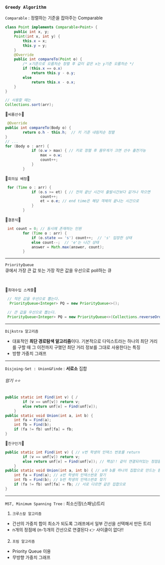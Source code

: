 ### **`Greedy Algorithm`**

`Comparable` : 정렬하는 기준을 잡아주는 Comparable
```java
class Point implements Comparable<Point> { 
    public int x, y;
    Point(int x, int y) {
        this.x = x;
        this.y = y;
    }
    @Override
    public int compareTo(Point o) { 
        /* x기준으로 오름차순 정렬 후 값이 같은 x는 y기준 오름차순 */
        if (this.x == o.x) 
            return this.y - o.y;  
        else
            return this.x - o.x;  
    }
}

// 사용할 때는 
Collections.sort(arr);
```

🦔`씨름선수`🦔
```java
 @Override
public int compareTo(Body o) {
        return o.h - this.h;  // 키 기준 내림차순 정렬
}
// ...
for (Body o : arr) {
            if (o.w > max) { // 키로 정렬 후 몸무게가 크면 선수 출전가능
                max = o.w;
                count++;
            }
        }
```

🦔`회의실 배정`🦔
```java
 for (Time o : arr) {
            if (o.s >= et) { // 전의 끝난 시간이 출발시간보다 같거나 작으면
                count++;
                et = o.e; // end time은 해당 객체의 끝나는 시간으로
            }
        }
```


🦔`결혼식`🦔
```java
 int count = 0; // 동시에 존재하는 인원
        for (Time o : arr) {
            if (o.state == 's') count++;  // 's' 입장한 상태 
            else count--;  // 'e'는 나간 상태 
            answer = Math.max(answer, count);
        }
```

----

`PriorityQueue` </br>
큐에서 가장 큰 값 또는 가장 작은 값을 우선으로 poll하는 큐 

</br>

🦔`최대수입 스케줄`🦔
```java
 // 작은 값을 우선으로 뽑는다.  
  PriorityQueue<Integer> PQ = new PriorityQueue<>();

 // 큰 값을 우선으로 뽑는다.  
 PriorityQueue<Integer> PQ = new PriorityQueue<>(Collections.reverseOrder()); 
```

----

`Dijkstra 알고리즘` </br>
- 대표적인 **최단 경로탐색 알고리즘**이다. 기본적으로 다익스트라는 하나의 최단 거리를 구할 때 그 이전까지 구했던 최단 거리 정보를 그대로 사용한다는 특징
- 방향 가중치 그래프

---- 

`Disjoing-Set : Union&Finde` : **서로소** 집합 </br>
###### 암기 ⭐️⭐️
```java
public static int Find(int v) { /
        if (v == unf[v]) return v;
        else return unf[v] = Find(unf[v]); 
    }
public static void Union(int a, int b) { 
    int fa = Find(a); 
    int fb = Find(b);
    if (fa != fb) unf[fa] = fb; 
}
```

🦔`친구인가`🦔
```java
public static int Find(int v) { // v번 학생의 인덱스 번호를 return
        if (v == unf[v]) return v;
        else return unf[v] = Find(unf[v]); // 핵심!! 같이 연결되어있는 정점들을 압축시키는과정
    }
public static void Union(int a, int b) { // a와 b를 하나의 집합으로 만드는 함수
    int fa = Find(a); // a번 학생의 인덱스번호 찾기
    int fb = Find(b); // b번 학생의 인덱스번호 찾기
    if (fa != fb) unf[fa] = fb; // 서로 다르면 같은 집합으로
}
```

----

`MST, Minimum Spanning Tree` : 최소신장(스패닝)트리 
1. `크루스칼 알고리즘`
- 간선의 가중치 합이 최소가 되도록 그래프에서 일부 간선을 선택해서 만든 트리 
- n개의 정점에 (n-1)개의 간선으로 연결된다 👉 사이클이 없다!!

2. `프림 알고리즘` 
- Priority Queue 이용 
- 무방향 가중치 그래프

